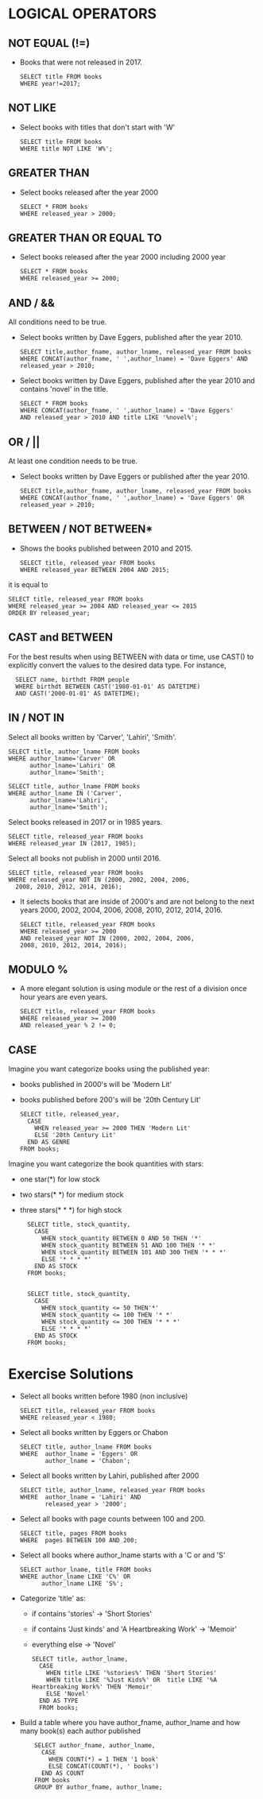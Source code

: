 # **LOGICAL OPERATORS**

## **NOT EQUAL (!=)**

- Books that were not released in 2017.

      SELECT title FROM books
      WHERE year!=2017;

## **NOT LIKE**

- Select books with titles that don't start with 'W'

      SELECT title FROM books
      WHERE title NOT LIKE 'W%';

## **GREATER THAN**

- Select books released after the year 2000

      SELECT * FROM books
      WHERE released_year > 2000;

## **GREATER THAN OR EQUAL TO**

- Select books released after the year 2000 including 2000 year

      SELECT * FROM books
      WHERE released_year >= 2000;

## **AND / &&**

All conditions need to be true.

- Select books written by Dave Eggers, published after the year 2010.

      SELECT title,author_fname, author_lname, released_year FROM books
      WHERE CONCAT(author_fname, ' ',author_lname) = 'Dave Eggers' AND released_year > 2010;

- Select books written by Dave Eggers, published after the year 2010 and contains 'novel' in the title.

      SELECT * FROM books
      WHERE CONCAT(author_fname, ' ',author_lname) = 'Dave Eggers'
      AND released_year > 2010 AND title LIKE '%novel%';

## **OR / ||**

At least one condition needs to be true.

- Select books written by Dave Eggers or published after the year 2010.

      SELECT title,author_fname, author_lname, released_year FROM books
      WHERE CONCAT(author_fname, ' ',author_lname) = 'Dave Eggers' OR released_year > 2010;

## **BETWEEN / NOT BETWEEN***

- Shows the books published between 2010 and 2015.

      SELECT title, released_year FROM books
      WHERE released_year BETWEEN 2004 AND 2015;

it is equal to

    SELECT title, released_year FROM books
    WHERE released_year >= 2004 AND released_year <= 2015
    ORDER BY released_year;

## **CAST and BETWEEN**

For the best results when using BETWEEN with data or time, use CAST() to explicitly convert the values to the desired data type.
For instance,

      SELECT name, birthdt FROM people
      WHERE birthdt BETWEEN CAST('1980-01-01' AS DATETIME)
      AND CAST('2000-01-01' AS DATETIME);

## **IN / NOT IN**

Select all books written by 'Carver', 'Lahiri', 'Smith'.

    SELECT title, author_lname FROM books
    WHERE author_lname='Carver' OR
          author_lname='Lahiri' OR
          author_lname='Smith';

    SELECT title, author_lname FROM books
    WHERE author_lname IN ('Carver',
          author_lname='Lahiri',
          author_lname='Smith');
Select books released in 2017 or in 1985 years.

    SELECT title, released_year FROM books
    WHERE released_year IN (2017, 1985);

Select all books not publish in 2000 until 2016.   

    SELECT title, released_year FROM books
    WHERE released_year NOT IN (2000, 2002, 2004, 2006,
      2008, 2010, 2012, 2014, 2016);

- It selects books that are inside of 2000's and are not belong to
the next years 2000, 2002, 2004, 2006, 2008, 2010, 2012, 2014, 2016.

      SELECT title, released_year FROM books
      WHERE released_year >= 2000
      AND released_year NOT IN (2000, 2002, 2004, 2006,
      2008, 2010, 2012, 2014, 2016);

## **MODULO %**
- A more elegant solution is using module or the rest of a division once hour years are even years.

      SELECT title, released_year FROM books
      WHERE released_year >= 2000
      AND released_year % 2 != 0;


## **CASE**

Imagine you want categorize books using the published year:
  - books published in 2000's will be 'Modern Lit'
  - books published before 200's will be '20th Century Lit'

        SELECT title, released_year,
          CASE
            WHEN released_year >= 2000 THEN 'Modern Lit'
            ELSE '20th Century Lit'
          END AS GENRE
        FROM books;

Imagine you want categorize the book quantities with stars:
- one star(*) for low stock
- two stars(* *) for medium stock
- three stars(* * *) for high stock

        SELECT title, stock_quantity,
          CASE
            WHEN stock_quantity BETWEEN 0 AND 50 THEN '*'
            WHEN stock_quantity BETWEEN 51 AND 100 THEN '* *'
            WHEN stock_quantity BETWEEN 101 AND 300 THEN '* * *'
            ELSE '* * * *'
          END AS STOCK
        FROM books;


        SELECT title, stock_quantity,
          CASE
            WHEN stock_quantity <= 50 THEN'*'
            WHEN stock_quantity <= 100 THEN '* *'
            WHEN stock_quantity <= 300 THEN '* * *'
            ELSE '* * * *'
          END AS STOCK
        FROM books;

# **Exercise Solutions**

- Select all books written before 1980 (non inclusive)

      SELECT title, released_year FROM books
      WHERE released_year < 1980;

- Select all books written by Eggers or Chabon

      SELECT title, author_lname FROM books
      WHERE  author_lname = 'Eggers' OR
             author_lname = 'Chabon';

- Select all books written by Lahiri, published after 2000

      SELECT title, author_lname, released_year FROM books
      WHERE  author_lname = 'Lahiri' AND
             released_year > '2000';

- Select all books with page counts between 100 and 200.

      SELECT title, pages FROM books
      WHERE  pages BETWEEN 100 AND 200;

- Select all books where author_lname starts with a 'C or and 'S'

      SELECT author_lname, title FROM books
      WHERE author_lname LIKE 'C%' OR
            author_lname LIKE 'S%';

- Categorize 'title' as:
    - if contains 'stories' -> 'Short Stories'
    - if contains 'Just kinds' and 'A Heartbreaking Work' -> 'Memoir'
    - everything else -> 'Novel'

          SELECT title, author_lname,
            CASE
              WHEN title LIKE '%stories%' THEN 'Short Stories'
              WHEN title LIKE '%Just Kids%' OR  title LIKE '%A Heartbreaking Work%' THEN 'Memoir'
              ELSE 'Novel'
            END AS TYPE
            FROM books;

- Build a table where you have author_fname, author_lname and how many book(s) each author published

          SELECT author_fname, author_lname,
            CASE
              WHEN COUNT(*) = 1 THEN '1 book'
              ELSE CONCAT(COUNT(*), ' books')
            END AS COUNT
          FROM books
          GROUP BY author_fname, author_lname;
